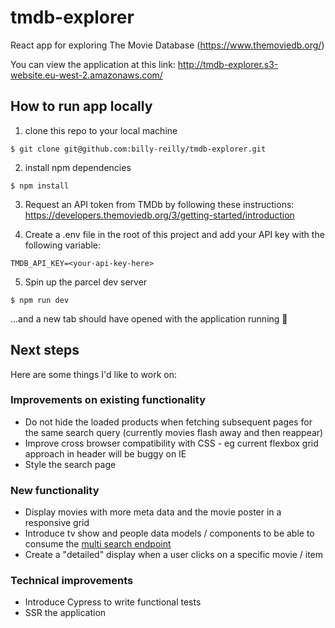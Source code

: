 # tmdb-explorer
React app for exploring The Movie Database (https://www.themoviedb.org/)

You can view the application at this link: http://tmdb-explorer.s3-website.eu-west-2.amazonaws.com/

## How to run app locally

1. clone this repo to your local machine
```
$ git clone git@github.com:billy-reilly/tmdb-explorer.git
```

2. install npm dependencies
```
$ npm install
```

3. Request an API token from TMDb by following these instructions: https://developers.themoviedb.org/3/getting-started/introduction

4. Create a .env file in the root of this project and add your API key with the following variable:
```
TMDB_API_KEY=<your-api-key-here>
```

5. Spin up the parcel dev server
```
$ npm run dev
```
...and a new tab should have opened with the application running 🤞

## Next steps

Here are some things I'd like to work on:

### Improvements on existing functionality
- Do not hide the loaded products when fetching subsequent pages for the same search query (currently movies flash away and then reappear)
- Improve cross browser compatibility with CSS - eg current flexbox grid approach in header will be buggy on IE
- Style the search page

### New functionality
- Display movies with more meta data and the movie poster in a responsive grid
- Introduce tv show and people data models / components to be able to consume the [multi search endpoint](https://developers.themoviedb.org/3/getting-started/images)
- Create a "detailed" display when a user clicks on a specific movie / item

### Technical improvements
- Introduce Cypress to write functional tests
- SSR the application
